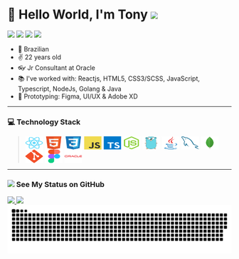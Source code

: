 # 👋 Hello World, I'm Tony <img src="https://github.com/TheDudeThatCode/TheDudeThatCode/blob/master/Assets/Earth.gif" width="24px">

<div>
  <a href="https://instagram.com/antoniogsc" target="_blank"><img src="https://img.shields.io/badge/-Instagram-%23E4405F?style=for-the-badge&logo=instagram&logoColor=white" target="_blank"></a>
  <a href = "mailto:antoniogabrielagsc@gmail.com"><img src="https://img.shields.io/badge/Gmail-D14836?style=for-the-badge&logo=gmail&logoColor=white" target="_blank"></a>
  <a href="https://www.linkedin.com/in/antoniogscarvalho" target="_blank"><img src="https://img.shields.io/badge/-LinkedIn-%230077B5?style=for-the-badge&logo=linkedin&logoColor=white" target="_blank"></a>   
  <a href="https://api.whatsapp.com/send?phone=5511973338327&text=Hey!" target="_blank"><img src="https://img.shields.io/badge/-whatsapp-LA143?style=for-the-badge&logo=whatsapp&logoColor=white" target="_blank"></a> 
</div>

- 🏡 Brazilian
- ✌ 22 years old
- 👓 Jr Consultant at Oracle
- 📚 I've worked with: Reactjs, HTML5, CSS3/SCSS, JavaScript, Typescript, NodeJs, Golang & Java
- 🖤 Prototyping: Figma, UI/UX & Adobe XD

---- 

### 💻 Technology Stack

> <img align="center" alt="React" height="30" width="40" src="https://raw.githubusercontent.com/devicons/devicon/master/icons/react/react-original.svg">
> <img align="center" alt="HTML" height="30" width="40" src="https://raw.githubusercontent.com/devicons/devicon/master/icons/html5/html5-original.svg">
> <img align="center" alt="CSS" height="30" width="40" src="https://raw.githubusercontent.com/devicons/devicon/master/icons/css3/css3-original.svg">
> <img align="center" alt="Javascript" height="30" width="40" src="https://raw.githubusercontent.com/devicons/devicon/master/icons/javascript/javascript-original.svg">
> <img align="center" alt="Typescript" height="30" width="40" src="https://raw.githubusercontent.com/devicons/devicon/master/icons/typescript/typescript-original.svg">
> <img align="center" alt="NodeJS" height="30" width="40" src="https://raw.githubusercontent.com/devicons/devicon/master/icons/nodejs/nodejs-original.svg">
> <img align="center" alt="GoLang" height="30" width="40" src="https://raw.githubusercontent.com/devicons/devicon/master/icons/go/go-original.svg">
> <img align="center" alt="Java" height="30" width="40" src="https://raw.githubusercontent.com/devicons/devicon/master/icons/java/java-original.svg">
> <img align="center" alt="MySQL" height="30" width="40" src="https://raw.githubusercontent.com/devicons/devicon/master/icons/mysql/mysql-original.svg">
> <img align="center" alt="MongoDB" height="30" width="40" src="https://raw.githubusercontent.com/devicons/devicon/master/icons/mongodb/mongodb-original.svg">
> <img align="center" alt="Git" height="30" width="40" src="https://raw.githubusercontent.com/devicons/devicon/master/icons/git/git-original.svg">
> <img align="center" alt="Figma" height="30" width="40" src="https://raw.githubusercontent.com/devicons/devicon/master/icons/figma/figma-original.svg">
> <img align="center" alt="Oracle" height="30" width="40" src="https://raw.githubusercontent.com/devicons/devicon/master/icons/oracle/oracle-original.svg">

----

### <img src="https://media.giphy.com/media/VgCDAzcKvsR6OM0uWg/giphy.gif" width="40"> See My Status on GitHub

<div>
  <a href="https://github.com/AntonioGSC">
  <img height="180em" src="https://github-readme-stats.vercel.app/api?username=antoniogsc&show_icons=true&theme=tokyonight&include_all_commits=true&count_private=true"/> 
  <img height="180em" src="https://github-readme-stats.vercel.app/api/top-langs/?username=antoniogsc&layout=compact&langs_count=7&theme=tokyonight"/><br>
  <img align="center" alt="Antonio Carvalho" src="https://github.com/AntonioGSC/AntonioGSC/blob/output/github-contribution-grid-snake.svg">
</div>

